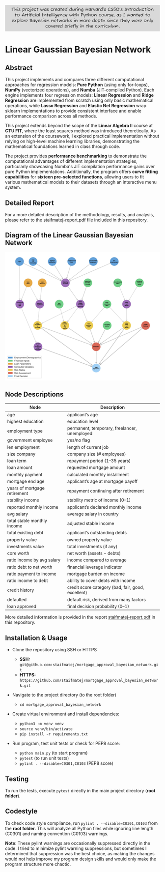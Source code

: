 ![FYI](FYI.png)

# Linear Gaussian Bayesian Network

## Abstract

This project implements and compares three different
  computational approaches for
  regression models: **Pure Python** (using only for-loops),
  **NumPy** (vectorized operations), and **Numba**
  (JIT-compiled Python). Each engine implements four regression models: **Linear Regression** and 
**Ridge Regression** are implemented from scratch using only basic 
mathematical operations, while **Lasso Regression** and **Elastic Net 
Regression** wrap sklearn implementations to provide consistent interface 
and enable performance comparison across all methods.

  This project extends beyond the scope of the **Linear 
  Algebra II** course at **CTU FIT**, where the least
  squares method was introduced theoretically. As an
  extension of the coursework, I explored practical
  implementation without relying on high-level machine
  learning libraries, demonstrating the mathematical
  foundations learned in class through code.

  The project provides **performance benchmarking** to
  demonstrate the computational advantages of different
  implementation strategies, particularly showcasing
  Numba's JIT compilation performance gains over pure
  Python implementations. Additionally, the program offers
  **curve fitting capabilities** for **sixteen pre-selected
   functions**, allowing users to fit various mathematical
  models to their datasets through an interactive menu
  system.

## Detailed Report

For a more detailed description of the methodology, results, and analysis, please refer to the [staifmatej-report.pdf](staifmatej-report.pdf) file included in this repository.

## Diagram of the Linear Gaussian Bayesian Network


![Diagram of the Linear Gaussian Bayesian Network](mortgage_approval_bayesian_network/diagram_photos/bayesian_network_readme.jpg)

## Node Descriptions

| Node                        | Description                                                |
|-----------------------------|------------------------------------------------------------|
| age                         | applicant’s age                                            |
| highest education           | education level                                            |
| employment type             | permanent, temporary, freelancer, unemployed               |
| government employee         | yes/no flag                                                |
| len employment              | length of current job                                      |
| size company                | company size (# employees)                                 |
| loan term                   | repayment period (1–35 years)                              |
| loan amount                 | requested mortgage amount                                  |
| monthly payment             | calculated monthly installment                            |
| mortgage end age            | applicant’s age at mortgage payoff                         |
| years of mortgage retirement| repayment continuing after retirement                      |
| stability income            | stability metric of income (0–1)                           |
| reported monthly income     | applicant’s declared monthly income                        |
| avg salary                  | average salary in country                                  |
| total stable monthly income | adjusted stable income                                     |
| total existing debt         | applicant’s outstanding debts                              |
| property value              | owned property value                                       |
| investments value           | total investments (if any)                                 |
| core worth                  | net worth (assets − debts)                                 |
| ratio income by avg salary  | income compared to average                                 |
| ratio debt to net worth     | financial leverage indicator                               |
| ratio payment to income     | mortgage burden on income                                  |
| ratio income to debt        | ability to cover debts with income                         |
| credit history              | credit score category (bad, fair, good, excellent)         |
| defaulted                   | default risk, derived from many factors                    |
| loan approved               | final decision probability (0–1)                           |

  
More detailed information is provided in the report [staifmatej-report.pdf](staifmatej-report.pdf) in this repository.


## Installation & Usage

- Clone the repository using SSH or HTTPS
    - **SSH:** `git@github.com:staifmatej/mortgage_approval_bayesian_network.git`
    - **HTTPS:** `https://github.com/staifmatej/mortgage_approval_bayesian_network.git`

- Navigate to the project directory (to the root folder)

    - `cd mortgage_approval_bayesian_network`

- Create virtual environment and install dependencies:

    - `python3 -m venv venv`
    - `source venv/bin/activate`
    - `pip install -r requirements.txt`

- Run program, test unit tests or check for PEP8 score:
 
    - `python main.py` (to start program)
    - `pytest` (to run unit tests)
    - `pylint . --disable=C0301,C0103` (PEP8 score)

## Testing

To run the tests, execute `pytest` directly in the main project directory (**root folder**).

## Codestyle

To check code style compliance, run `pylint . --disable=C0301,C0103` from the **root folder**.
This will analyze all Python files while ignoring line length (C0301) and naming convention (C0103) warnings.
  

**Note**: These pylint warnings are occasionally suppressed
  directly in the code. I tried to minimize pylint warning
  suppressions, but sometimes I determined that suppression
   was the best choice, as making the changes would not
  help improve my program design skills and would only make
   the program structure more chaotic.
